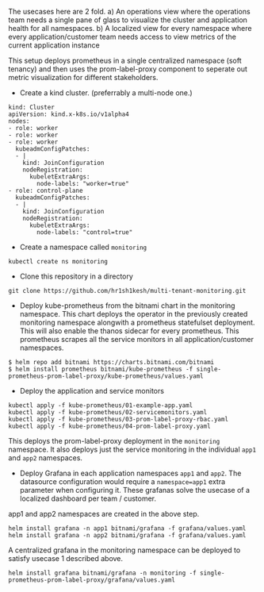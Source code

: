 The usecases here are 2 fold. 
a) An operations view where the operations team needs a single pane of glass to visualize the cluster and application health for all namespaces. 
b) A localized view for every namespace where every application/customer team needs access to view metrics of the current application instance

This setup deploys prometheus in a single centralized namespace (soft tenancy) and then uses the prom-label-proxy component to seperate out metric visualization for different stakeholders.  

- Create a kind cluster. (preferrably a multi-node one.)
```
kind: Cluster
apiVersion: kind.x-k8s.io/v1alpha4
nodes:
- role: worker
- role: worker
- role: worker
  kubeadmConfigPatches:
  - |
    kind: JoinConfiguration
    nodeRegistration:
      kubeletExtraArgs:
        node-labels: "worker=true"
- role: control-plane
  kubeadmConfigPatches:
  - |
    kind: JoinConfiguration
    nodeRegistration:
      kubeletExtraArgs:
        node-labels: "control=true"
```

- Create a namespace called `monitoring`

```
kubectl create ns monitoring
```

- Clone this repository in a directory 
```
git clone https://github.com/hr1sh1kesh/multi-tenant-monitoring.git
```

- Deploy kube-prometheus from the bitnami chart in the monitoring namespace. This chart deploys the operator in the previously created monitoring namespace alongwith a prometheus statefulset deployment. This will also enable the thanos sidecar for every prometheus. This prometheus scrapes all the service monitors in all application/customer namespaces. 

```
$ helm repo add bitnami https://charts.bitnami.com/bitnami
$ helm install prometheus bitnami/kube-prometheus -f single-prometheus-prom-label-proxy/kube-prometheus/values.yaml
```

- Deploy the application and service monitors
```
kubectl apply -f kube-prometheus/01-example-app.yaml
kubectl apply -f kube-prometheus/02-servicemonitors.yaml
kubectl apply -f kube-prometheus/03-prom-label-proxy-rbac.yaml
kubectl apply -f kube-prometheus/04-prom-label-proxy.yaml
```

This deploys the prom-label-proxy deployment in the `monitoring` namespace. It also deploys just the service monitoring in the individual `app1` and `app2` namespaces. 

- Deploy Grafana in each application namespaces `app1` and `app2`. The datasource configuration would require a `namespace=app1` extra parameter when configuring it. These grafanas solve the usecase of a localized dashboard per team / customer. 

app1 and app2 namespaces are created in the above step.
```
helm install grafana -n app1 bitnami/grafana -f grafana/values.yaml
helm install grafana -n app2 bitnami/grafana -f grafana/values.yaml
```


A centralized grafana in the monitoring namespace can be deployed to satisfy usecase 1 described above. 

```
helm install grafana bitnami/grafana -n monitoring -f single-prometheus-prom-label-proxy/grafana/values.yaml
```
